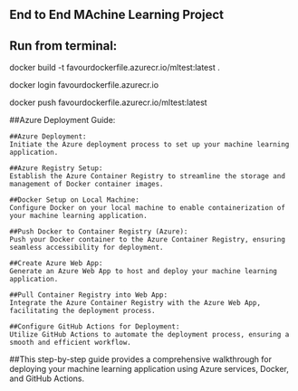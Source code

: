 ## End to End MAchine Learning Project



## Run from terminal:

docker build -t favourdockerfile.azurecr.io/mltest:latest .

docker login favourdockerfile.azurecr.io

docker push favourdockerfile.azurecr.io/mltest:latest



##Azure Deployment Guide:

    ##Azure Deployment:
    Initiate the Azure deployment process to set up your machine learning application.

    ##Azure Registry Setup:
    Establish the Azure Container Registry to streamline the storage and management of Docker container images.

    ##Docker Setup on Local Machine:
    Configure Docker on your local machine to enable containerization of your machine learning application.

    ##Push Docker to Container Registry (Azure):
    Push your Docker container to the Azure Container Registry, ensuring seamless accessibility for deployment.

    ##Create Azure Web App:
    Generate an Azure Web App to host and deploy your machine learning application.

    ##Pull Container Registry into Web App:
    Integrate the Azure Container Registry with the Azure Web App, facilitating the deployment process.

    ##Configure GitHub Actions for Deployment:
    Utilize GitHub Actions to automate the deployment process, ensuring a smooth and efficient workflow.

##This step-by-step guide provides a comprehensive walkthrough for deploying your machine learning application using Azure services, Docker, and GitHub Actions.